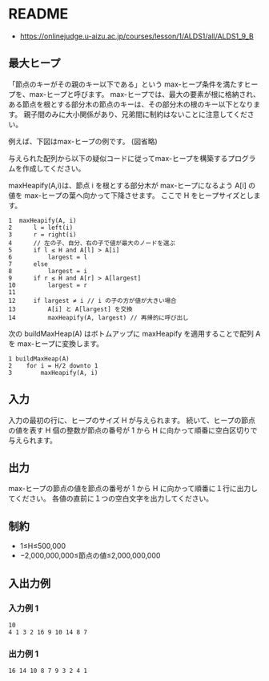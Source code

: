 # README
- <https://onlinejudge.u-aizu.ac.jp/courses/lesson/1/ALDS1/all/ALDS1_9_B>
## 最大ヒープ
「節点のキーがその親のキー以下である」という max-ヒープ条件を満たすヒープを、max-ヒープと呼びます。
max-ヒープでは、最大の要素が根に格納され、
ある節点を根とする部分木の節点のキーは、その部分木の根のキー以下となります。
親子間のみに大小関係があり、兄弟間に制約はないことに注意してください。

例えば、下図はmax-ヒープの例です。
(図省略)

与えられた配列から以下の疑似コードに従ってmax-ヒープを構築するプログラムを作成してください。

maxHeapify(A,i)は、節点 i を根とする部分木が max-ヒープになるよう
A[i] の値を max-ヒープの葉へ向かって下降させます。
ここで H をヒープサイズとします。

```
1  maxHeapify(A, i)
2      l = left(i)
3      r = right(i)
4      // 左の子、自分、右の子で値が最大のノードを選ぶ
5      if l ≤ H and A[l] > A[i]
6          largest = l
7      else
8          largest = i
9      if r ≤ H and A[r] > A[largest]
10         largest = r
11
12     if largest ≠ i // i の子の方が値が大きい場合
13         A[i] と A[largest] を交換
14         maxHeapify(A, largest) // 再帰的に呼び出し
```

次の buildMaxHeap(A) はボトムアップに maxHeapify を適用することで配列 A を max-ヒープに変換します。

```
1 buildMaxHeap(A)
2    for i = H/2 downto 1
3        maxHeapify(A, i)
```
## 入力
入力の最初の行に、ヒープのサイズ H が与えられます。
続いて、ヒープの節点の値を表す
H 個の整数が節点の番号が 1 から H に向かって順番に空白区切りで与えられます。
## 出力
max-ヒープの節点の値を節点の番号が 1 から H に向かって順番に１行に出力してください。
各値の直前に１つの空白文字を出力してください。
## 制約
- 1≤H≤500,000
- −2,000,000,000≤節点の値≤2,000,000,000
## 入出力例
### 入力例 1
```
10
4 1 3 2 16 9 10 14 8 7
```
### 出力例 1
```
16 14 10 8 7 9 3 2 4 1
```
